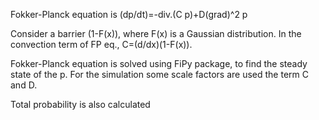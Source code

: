 Fokker-Planck equation is 
(dp/dt)=-div.(C p)+D(grad)^2 p

Consider a barrier (1-F(x)), where F(x) is a Gaussian distribution.
In the convection term of FP eq., C=(d/dx)(1-F(x)).

Fokker-Planck equation is solved using FiPy package, to find the steady state of the p.
For the simulation some scale factors are used the term C and D.

Total probability is also calculated

